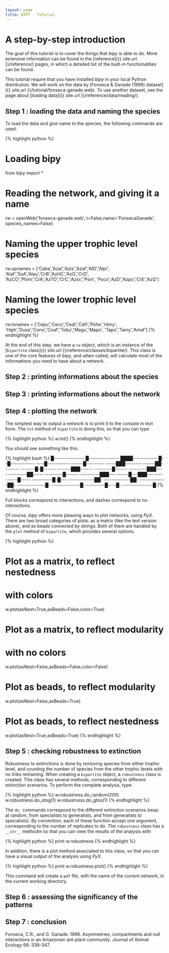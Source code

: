 ```yaml
---
layout: page
title: BIPY - Tutorial
---
```


# A step-by-step introduction

The goal of this tutorial is to cover the things that *bipy* is able to do. More extensive information can be found in the [reference]({{ site.url }}/reference/) pages, in which a detailed list of the built-in functionalities can be found.

This tutorial require that you have installed *bipy* in your local Python distribution. We will work on the data by [Fonseca & Ganade (1996) dataset]({{ site.url }}/tutorial/fonseca-ganade.web). To use another dataset, see the page about [loading data]({{ site.url }}/reference/data/reading/).

## Step 1 : loading the data and naming the species

To load the data and give name to the species, the following commands are used:

{% highlight python %}
# Loading bipy
from bipy import *
# Reading the network, and giving it a name
rw = openWeb('fonseca-ganade.web',
	t=False,name='FonsecaGanade',
	species_names=False)
# Naming the upper trophic level species
rw.upnames = ['Caba','Azal','Azis','Azaf','AlD','Alpr',
		'Alaf','SoA','Alau','CrB','AzHC','AzG','CrD',
		'AzCO','Phmi','CrA','AzTO','CrC','Azsc','Psni',
		'Psco','AzD','Azpo','CrE','AzQ']
# Naming the lower trophic level species
rw.lonames = ['Cepu','Ceco','Cedi','Cefi','Pohe','Himy',
	'Hiph','Dusa','Cono','Coaf','Tobu','Magu','Mapo',
	'Tapo','Tamy','Amaf']
{% endhighlight %}

At the end of this step, we have a `rw` object, which is an instance of the [`bipartite` class]({{ site.url }}/reference/classes/bipartite/). This class is one of the core features of *bipy*, and when called, will calculate most of the informations you need to have about a network.

## Step 2 : printing informations about the species

## Step 3 : printing informations about the network

## Step 4 : plotting the network

The simplest way to output a network is to print it to the console in text form. The `txt` method of `bipartite` is doing this, so that you can type

{% highlight python %}
w.txt()
{% endhighlight %}

You should see something like this:

{% highlight bash %}
█---------------
█---------------
████------------
█--█------------
----█-----------
------█---------
-----███--------
------██--------
-------█-█------
-------███------
---------█------
---------███----
---------██-----
---------█------
----------███---
------█---███---
----------█-----
----------█-█---
-------------██-
-------------██-
-------------██-
--------------█-
--------------█-
---------█----█-
---------------█
{% endhighlight %}

Full blocks correspond to interactions, and dashes correspond to no interactions.

Of course, *bipy* offers more pleasing ways to plot networks, using *PyX*. There are two broad categories of plots: as a matrix (like the text version above), and as beads connected by strings. Both of them are handled by the `plot` method of `bipartite`, which provides several options.

{% highlight python %}
# Plot as a matrix, to reflect nestedness
# with colors
w.plot(asNest=True,asBeads=False,color=True)
# Plot as a matrix, to reflect modularity
# with no colors
w.plot(asNest=False,asBeads=False,color=False)
# Plot as beads, to reflect modularity
w.plot(asNest=False,asBeads=True)
# Plot as beads, to reflect nestedness
w.plot(asNest=True,asBeads=True)
{% endhighlight %}

## Step 5 : checking robustness to extinction

Robustness to extinctions is done by removing species from either trophic level, and counting the number of species from the other trophic levels with no links remaining. When creating a `bipartite` object, a `robustness` class is created. This class has several methods, corresponding to different extinction scenarios. To perform the complete analysis, type:

{% highlight python %}
w.robustness.do_random(200)
w.robustness.do_stog(1)
w.robustness.do_gtos(1)
{% endhighlight %}

The `do_` commands correspond to the different extinction scenarios (resp. at random, from specialists to generalists, and from generalists to specialists). By convention, each of these function accept one argument, corresponding to the number of replicates to do. The `robustness` class has a `__str__` methodm so that you can view the results of the analysis with

{% highlight python %}
print w.robustness
{% endhighlight %}

In addition, there is a plot method associated to this class, so that you can have a visual output of the analysis using *PyX*.

{% highlight python %}
print w.robustness.plot()
{% endhighlight %}

This command will create a `pdf` file, with the name of the current network, in the current working directory.

## Step 6 : assessing the significancy of the patterns

## Step 7 : conclusion

<div class='ref'>Fonseca, C.R., and G. Ganade. 1996. Asymmetries, compartments and null interactions in an Amazonian ant-plant community. Journal of Animal Ecology 66: 339-347.</div>